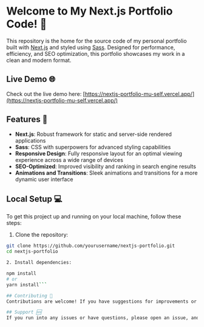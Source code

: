 # Welcome to My Next.js Portfolio Code! 👋

This repository is the home for the source code of my personal portfolio built with [Next.js](https://nextjs.org/) and styled using [Sass](https://sass-lang.com/). Designed for performance, efficiency, and SEO optimization, this portfolio showcases my work in a clean and modern format.

## Live Demo 🌐

Check out the live demo here: [https://nextjs-portfolio-mu-self.vercel.app/](https://nextjs-portfolio-mu-self.vercel.app/)

## Features 🚀

- **Next.js**: Robust framework for static and server-side rendered applications
- **Sass**: CSS with superpowers for advanced styling capabilities
- **Responsive Design**: Fully responsive layout for an optimal viewing experience across a wide range of devices
- **SEO-Optimized**: Improved visibility and ranking in search engine results
- **Animations and Transitions**: Sleek animations and transitions for a more dynamic user interface

## Local Setup 💻

To get this project up and running on your local machine, follow these steps:

1. Clone the repository:

```bash
git clone https://github.com/yourusername/nextjs-portfolio.git
cd nextjs-portfolio

2. Install dependencies:

npm install
# or
yarn install```

## Contributing 🤝
Contributions are welcome! If you have suggestions for improvements or new features, feel free to fork this repo, make your changes, and submit a pull request.

## Support 🆘
If you run into any issues or have questions, please open an issue, and I'll get back to you as soon as possible.
